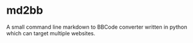 # md2bb

A small command line markdown to BBCode converter written in python which can
target multiple websites.
